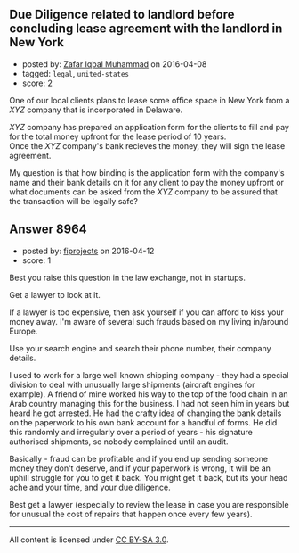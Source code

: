 ## Due Diligence related to landlord before concluding lease agreement with the landlord in New York

- posted by: [Zafar Iqbal Muhammad](https://stackexchange.com/users/8207898/zafar-iqbal-muhammad) on 2016-04-08
- tagged: `legal`, `united-states`
- score: 2

One of our local clients plans to lease some office space in New York from a *XYZ* company that is incorporated in Delaware. 

*XYZ* company has prepared an application form for the clients to fill and pay for the total money upfront for the lease period of 10 years.<br /> 
Once the *XYZ* company's bank recieves the money, they will sign the lease agreement. 

My question is that how binding is the application form with the company's name and their bank details on it for any client to pay the money upfront or what documents can be asked from the *XYZ* company to be assured that the transaction will be legally safe? 


## Answer 8964

- posted by: [fiprojects](https://stackexchange.com/users/5370155/fiprojects) on 2016-04-12
- score: 1

Best you raise this question in the law exchange, not in startups. 

Get a lawyer to look at it.

If a lawyer is too expensive, then ask yourself if you can afford to kiss your money away.  I'm aware of several such frauds based on my living in/around Europe.

Use your search engine and search their phone number, their company details. 

I used to work for a large well known shipping company - they had a special division to deal with unusually large shipments (aircraft engines for example). A friend of mine worked his way to the top of the food chain in an Arab country managing this for the business. I had not seen him in years but heard he got arrested. He had the crafty idea of changing the bank details on the paperwork to his own bank account for a handful of forms. He did this randomly and irregularly over a period of years - his signature authorised shipments, so nobody complained until an audit.

Basically - fraud can be profitable and if you end up sending someone money they don't deserve, and if your paperwork is wrong, it will be an uphill struggle for you to get it back. You might get it back, but its your head ache and your time, and your due diligence.

Best get a lawyer (especially to review the lease in case you are responsible for unusual the cost of repairs that happen once every few years).



---

All content is licensed under [CC BY-SA 3.0](https://creativecommons.org/licenses/by-sa/3.0/).
